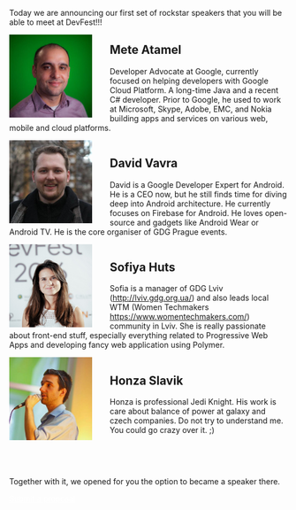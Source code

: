 Today we are announcing our first set of rockstar speakers that you will be able to meet at DevFest!!!

<img src="/images/people/mete_atamel.jpg" style="width: 150px;float: left; margin: 0 32px 0 0;"/>

## Mete Atamel

Developer Advocate at Google, currently focused on helping developers with Google Cloud Platform. A long-time Java and a recent C# developer. Prior to Google, he used to work at Microsoft, Skype, Adobe, EMC, and Nokia building apps and services on various web, mobile and cloud platforms.
<div style="clear:both;"></div>

<img src="/images/people/david_vavra.jpg" style="width: 150px;float: left; margin: 0 32px 0 0;"/>

## David Vavra

David is a Google Developer Expert for Android. He is a CEO now, but he still finds time for diving deep into Android architecture. He currently focuses on Firebase for Android. He loves open-source and gadgets like Android Wear or Android TV. He is the core organiser of GDG Prague events.
<div style="clear:both;"></div>

<img src="/images/people/sofia_huts.jpg" style="width: 150px;float: left; margin: 0 32px 0 0;"/>

## Sofiya Huts

Sofia is a manager of GDG Lviv (http://lviv.gdg.org.ua/) and also leads local WTM (Women Techmakers https://www.womentechmakers.com/) community in Lviv. She is really passionate about front-end stuff, especially everything related to Progressive Web Apps and developing fancy web application using Polymer.
<div style="clear:both;"></div>

<img src="/images/people/honza_slavik.jpg" style="width: 150px;float: left; margin: 0 32px 0 0;"/>

## Honza Slavik
Honza is professional Jedi Knight. His work is care about balance of power at galaxy and czech companies. Do not try to understand me. You could go crazy over it. ;)
<div style="clear:both;"></div>

<br><br>

Together with it, we opened for you the option to became a speaker there.

<div class="text-center">
<a href="https://goo.gl/forms/QaYp04WR1qzTBref2" target="_blank" class="style-scope header-content" style="color: white; ">
  <paper-button class="primary style-scope header-content x-scope paper-button-0" raised="" role="button" tabindex="0" animated="" aria-disabled="false" elevation="1">Submit a proposal</paper-button>
</a>
</div>
